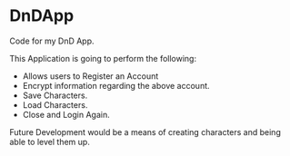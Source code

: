 # DnDApp
Code for my DnD App.


This Application is going to perform the following:

- Allows users to Register an Account
- Encrypt information regarding the above account.
- Save Characters.
- Load Characters.
- Close and Login Again.


Future Development would be a means of creating characters and being able to level them up.

